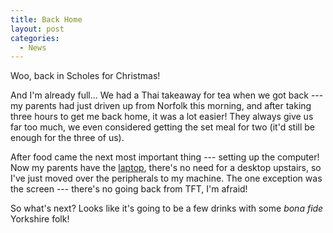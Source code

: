 ```yaml
---
title: Back Home
layout: post
categories:
  - News
---
```

Woo, back in Scholes for Christmas!

And I'm already full... We had a Thai takeaway for tea when we got back --- my parents had just driven up from Norfolk this morning, and after taking three hours to get me back home, it was a lot easier! They always give us far too much, we even considered getting the set meal for two (it'd still be enough for the three of us).

After food came the next most important thing --- setting up the computer! Now my parents have the [laptop](https://blog.cmbuckley.co.uk/2006/09/21/dell-laptops-suck/), there's no need for a desktop upstairs, so I've just moved over the peripherals to my machine. The one exception was the screen --- there's no going back from TFT, I'm afraid!

So what's next? Looks like it's going to be a few drinks with some _bona fide_ Yorkshire folk!
